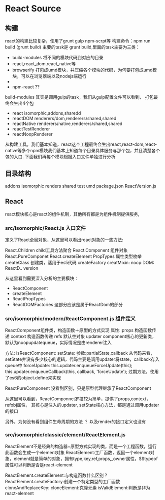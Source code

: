 React Source
===

## 构建
react的构建比较复杂，使用了grunt gulp npm-scrpt等
构建命令：npm run build (grunt build)
主要的task是 grunt build,里面的task主要为三类：
- build-modules 将不同的模块代码到对应的目录
- react,react_dom,react_native等
- browserify 打包成umd模块，并压缩各个模块的代码，为何要打包成umd模块，可以在浏览器端以及nodejs端运行
- 
- npm-react ??

build-modules 其实是调用gulp的task，我们从gulp配置文件可以看到，
打包最终会生出4个包

- react isomorphic,addons,sharedd
- reactDOM renderers/dom,renderers/shared,shared
- reactNative renderers/native,renderers/shared,shared
- reactTestRenderer
- reactNoopRenderer

从构建工具，我们基本知道，react这个工程最终会生出react,react-dom,react-native等多个npm模块我们基本上知道每个目录具体服务与那个包，并且清楚各个包的入口.
下面我们再每个模块根据入口文件单独进行分析

## 目录结构

addons
isomorphic
renders
shared
test
umd
package.json
ReactVersion.js

## React
react模块核心是react的组件机制，其他所有都是为组件机制提供服务,

### src/isomorphic/React.js 入口文件
定义了React全局对象，从这里可以看出react对象的一些方法:

React.Children child工具方法聚合
React.Component 组件对象
React.PureComponet
React.createElement 
PropTypes 属性类型枚举
createClass 创建类，适用于es5代码
createFactory 
creatMixin: noop
DOM: ReactD..
version

从这里看到需要深入分析的主要模块：
- ReactComponent
- createElement
- ReactPropTypes
- ReactDOMFactories 这部分应该是属于ReactDom的部分

### src/isomorphic/modern/ReactComponent.js 组件定义
ReactComponent组件类，构造函数＋原型的方式实现
属性: 
props 构造函数传递
context 构造函数传递
refs 默认空对象
updater component核心的更新类，默认为noopupdatequeue，实际情况是由renderer注入

方法:
isReactComponent:
setState:
参数:partialState,callback
从代码来看，setState并没有多少核心的逻辑，代码主要是调用updater将state，callback存入queue中
forceUpdate: 
this.updater.enqueueForceUpdate(this);
this.updater.enqueueCallback(this, callback, 'forceUpdate');
过期方法，使用了es6的object.define来实现

ReactPureComponent 没看到区别，只是原型代理继承了ReactComponent

从这里可以看到，ReactComponnet罗技较为简单，提供了props,context，refobj属性，
其核心是注入的updater, setState核心方法，都是通过调用updater的接口

另外，为何没有看到组件生命周期的方法 ？ 以及render的接口定义也没有

### src/isomorphic/classic/element/ReactElement.js
ReactElement不是经典的构造器+原型方式实现的类，而是一个工程函数，运行此函数会生成一个element对象
ReactElement:工厂函数，返回一个element对象，element就是简单的对象，拥有type,key,ref,props,_owner属性，$$typeof属性可以判断是否是react-element

ReactElement.createElement:与构造函数什么区别？
ReactElement.createFactory:创建一个特定类型的工厂函数
cloneAndReplaceKey:
cloneElement:克隆元素
isValidElement:判断是非为react-element



    